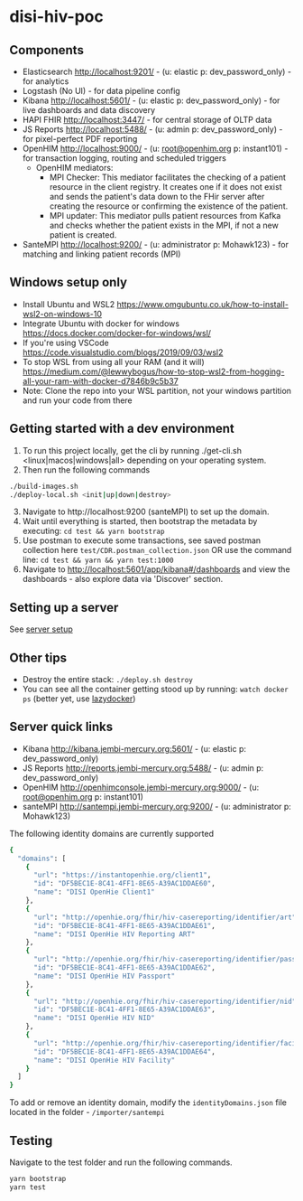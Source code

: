 # disi-hiv-poc
## Components

- Elasticsearch <http://localhost:9201/> - (u: elastic p: dev_password_only) - for analytics
- Logstash (No UI) - for data pipeline config
- Kibana <http://localhost:5601/> - (u: elastic p: dev_password_only) - for live dashboards and data discovery
- HAPI FHIR <http://localhost:3447/> - for central storage of OLTP data
- JS Reports <http://localhost:5488/> - (u: admin p: dev_password_only) - for pixel-perfect PDF reporting
- OpenHIM <http://localhost:9000/> - (u: root@openhim.org p: instant101) - for transaction logging, routing and scheduled triggers
  - OpenHIM mediators: 
    - MPI Checker: This mediator facilitates the checking of a patient resource in the client registry. It creates one if it does not exist and sends the patient's data down to the FHir server after creating the resource or confirming the existence of the patient.
    - MPI updater: This mediator pulls patient resources from Kafka and checks whether the patient exists in the MPI, if not a new patient is created.
- SanteMPI <http://localhost:9200/> - (u: administrator p: Mohawk123) - for matching and linking patient records (MPI)

## Windows setup only

- Install Ubuntu and WSL2 <https://www.omgubuntu.co.uk/how-to-install-wsl2-on-windows-10>
- Integrate Ubuntu with docker for windows <https://docs.docker.com/docker-for-windows/wsl/>
- If you're using VSCode <https://code.visualstudio.com/blogs/2019/09/03/wsl2>
- To stop WSL from using all your RAM (and it will) <https://medium.com/@lewwybogus/how-to-stop-wsl2-from-hogging-all-your-ram-with-docker-d7846b9c5b37>
- Note: Clone the repo into your WSL partition, not your windows partition and run your code from there

## Getting started with a dev environment

1. To run this project locally, get the cli by running ./get-cli.sh <linux|macos|windows|all> depending on your operating system. 
2. Then run the following commands
```sh
./build-images.sh
./deploy-local.sh <init|up|down|destroy>
```
3. Navigate to http://localhost:9200 (santeMPI) to set up the domain.
4. Wait until everything is started, then bootstrap the metadata by executing: `cd test && yarn bootstrap`
5. Use postman to execute some transactions, see saved postman collection here `test/CDR.postman_collection.json` OR use the command line: `cd test && yarn && yarn test:1000`
6. Navigate to <http://localhost:5601/app/kibana#/dashboards> and view the dashboards - also explore data via 'Discover' section.
## Setting up a server

See [server setup](server-setup.md)
## Other tips

- Destroy the entire stack: `./deploy.sh destroy`
- You can see all the container getting stood up by running: `watch docker ps` (better yet, use [lazydocker](https://github.com/jesseduffield/lazydocker))
## Server quick links

- Kibana <http://kibana.jembi-mercury.org:5601/> - (u: elastic p: dev_password_only)
- JS Reports <http://reports.jembi-mercury.org:5488/> - (u: admin p: dev_password_only)
- OpenHIM <http://openhimconsole.jembi-mercury.org:9000/> - (u: root@openhim.org p: instant101)
- santeMPI <http://santempi.jembi-mercury.org:9200/> - (u: administrator p: Mohawk123)


The following identity domains are currently supported

```sh
{
  "domains": [
    {
      "url": "https://instantopenhie.org/client1",
      "id": "DF5BEC1E-8C41-4FF1-8E65-A39AC1DDAE60",
      "name": "DISI OpenHie Client1"
    },
    {
      "url": "http://openhie.org/fhir/hiv-casereporting/identifier/art",
      "id": "DF5BEC1E-8C41-4FF1-8E65-A39AC1DDAE61",
      "name": "DISI OpenHie HIV Reporting ART"
    },
    {
      "url": "http://openhie.org/fhir/hiv-casereporting/identifier/passport",
      "id": "DF5BEC1E-8C41-4FF1-8E65-A39AC1DDAE62",
      "name": "DISI OpenHie HIV Passport"
    },
    {
      "url": "http://openhie.org/fhir/hiv-casereporting/identifier/nid",
      "id": "DF5BEC1E-8C41-4FF1-8E65-A39AC1DDAE63",
      "name": "DISI OpenHie HIV NID"
    },
    {
      "url": "http://openhie.org/fhir/hiv-casereporting/identifier/facility1",
      "id": "DF5BEC1E-8C41-4FF1-8E65-A39AC1DDAE64",
      "name": "DISI OpenHie HIV Facility"
    }
  ]
}
```

To add or remove an identity domain, modify the `identityDomains.json` file located in the folder - `/importer/santempi`

## Testing

Navigate to the test folder and run the following commands.

```sh
yarn bootstrap
yarn test
```
